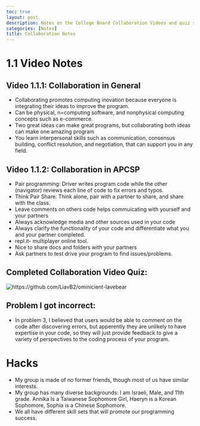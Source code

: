 ```yaml
---
toc: true
layout: post
description: Notes on the College Board Collaboration Videos and quiz scores
categories: [Notes]
title: Collaboration Notes
---
```


# 1.1 Video Notes

## Video 1.1.1: Collaboration in General
- Collaborating promotes computing inovation because everyone is integrating their ideas to improve the program.
- Can be physical, n=computing software, and nonphysical computing concepts such as e-commerce. 
- Two great ideas can make great programs, but collaborating both ideas can make one amazing program
- You learn interpersonal skills such as communication, consensus building, conflict resolution, and negotiation, that can support you in any field.

## Video 1.1.2: Collaboration in APCSP
- Pair programming: Driver writes program code while the other (navigator) reviews each line of code to fix errors and typos.
- Think Pair Share: Think alone, pair with a partner to share, and share with the class.
- Leave comments on others code helps commuicating with yourself and your partners
- Always acknowledge media and other sources used in your code
- Always clarify the functionality of your code and differentiate what you and your partner completed.
- repl.it- multiplayer online tool.
- Nice to share docs and folders with your partners
- Ask partners to test drive your program to find issues/problems.

## Completed Collaboration Video Quiz:
![]({{site.baseurl}}/images/collaborationquiz.png "https://github.com/LiavB2/ominicient-lavebear")

## Problem I got incorrect:
- In problem 3, I believed that users would be able to comment on the code after discovering errors, but apperently they are unlikely to have expertise in your code, so they will just provide feedback to give a variety of perspectives to the coding process of your program.

# Hacks
- My group is made of no former friends, though most of us have similar interests.
- My group has many diverse backgrounds: I am Israeli, Male, and 11th grade. Annika Is a Taiwanese Sophomore Girl, Haeryn is a Korean Sophomore, Sophia is a Chinese Sophomore.
- We all have different skill sets that will promote our programming success.